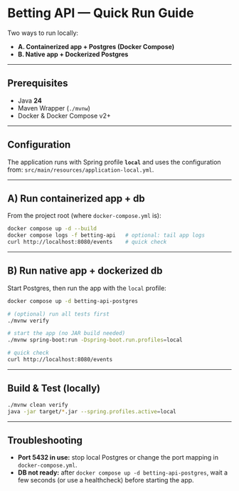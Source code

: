 # Betting API — Quick Run Guide

Two ways to run locally:

- **A. Containerized app + Postgres (Docker Compose)**
- **B. Native app + Dockerized Postgres**

---

## Prerequisites
- Java **24**
- Maven Wrapper (`./mvnw`)
- Docker & Docker Compose v2+

---

## Configuration
The application runs with Spring profile **`local`** and uses the configuration from:
`src/main/resources/application-local.yml`.

---

## A) Run containerized **app + db**
From the project root (where `docker-compose.yml` is):
```bash
docker compose up -d --build
docker compose logs -f betting-api   # optional: tail app logs
curl http://localhost:8080/events    # quick check
```

---

## B) Run **native app** + **dockerized db**
Start Postgres, then run the app with the `local` profile:

```bash
docker compose up -d betting-api-postgres

# (optional) run all tests first
./mvnw verify

# start the app (no JAR build needed)
./mvnw spring-boot:run -Dspring-boot.run.profiles=local

# quick check
curl http://localhost:8080/events
```

---

## Build & Test (locally)
```bash
./mvnw clean verify
java -jar target/*.jar --spring.profiles.active=local
```

---

## Troubleshooting
- **Port 5432 in use:** stop local Postgres or change the port mapping in `docker-compose.yml`.
- **DB not ready:** after `docker compose up -d betting-api-postgres`, wait a few seconds (or use a healthcheck) before starting the app.

